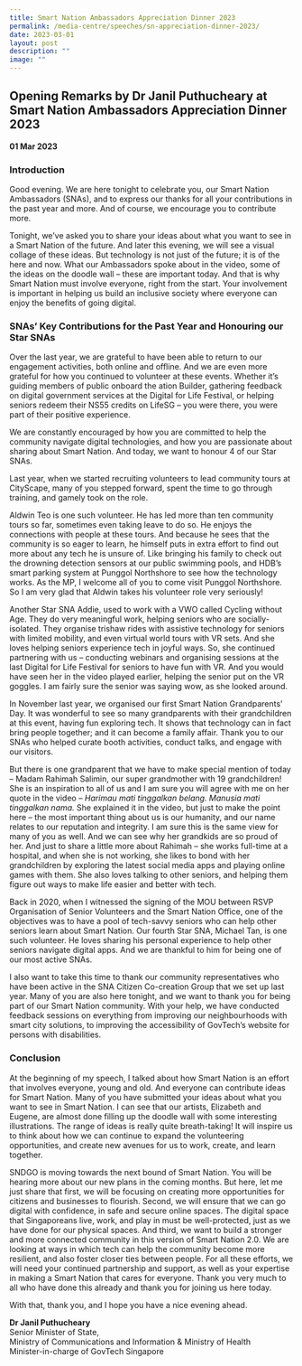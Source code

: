 ```yaml
---
title: Smart Nation Ambassadors Appreciation Dinner 2023
permalink: /media-centre/speeches/sn-appreciation-dinner-2023/
date: 2023-03-01
layout: post
description: ""
image: ""
---
```

## Opening Remarks by Dr Janil Puthucheary at Smart Nation Ambassadors Appreciation Dinner 2023

**01 Mar 2023**

### Introduction
  
Good evening. We are here tonight to celebrate you, our Smart Nation Ambassadors (SNAs), and to express our thanks for all your contributions in the past year and more. And of course, we encourage you to contribute more. 

Tonight, we’ve asked you to share your ideas about what you want to see in a Smart Nation of the future. And later this evening, we will see a visual collage of these ideas. But technology is not just of the future; it is of the here and now. What our Ambassadors spoke about in the video, some of the ideas on the doodle wall – these are important today.  And that is why Smart Nation must involve everyone, right from the start. Your involvement is important in helping us build an inclusive society where everyone can enjoy the benefits of going digital.    


### SNAs’ Key Contributions for the Past Year and Honouring our Star SNAs 


Over the last year, we are grateful to have been able to return to our engagement activities, both online and offline. And we are even more grateful for how you continued to volunteer at these events.  Whether it’s guiding members of public onboard the ation Builder, gathering feedback on digital government services at the Digital for Life Festival, or helping seniors redeem their NS55 credits on LifeSG – you were there, you were part of their positive experience.

We are constantly encouraged by how you are committed to help the community navigate digital technologies, and how you are passionate about sharing about Smart Nation. And today, we want to honour 4 of our Star SNAs.

Last year, when we started recruiting volunteers to lead community tours at CityScape, many of you stepped forward, spent the time to go through training, and gamely took on the role.

Aldwin Teo is one such volunteer. He has led more than ten community tours so far, sometimes even taking leave to do so. He enjoys the connections with people at these tours. And because he sees that the community is so eager to learn, he himself puts in extra effort to find out more about any tech he is unsure of. Like bringing his family to check out the drowning detection sensors at our public swimming pools, and HDB’s smart parking system at Punggol Northshore to see how the technology works. As the MP, I welcome all of you to come visit Punggol Northshore. So I am very glad that Aldwin takes his volunteer role very seriously!   

Another Star SNA Addie, used to work with a VWO called Cycling without Age. They do very meaningful work, helping seniors who are socially-isolated. They organise trishaw rides with assistive technology for seniors with limited mobility, and even virtual world tours with VR sets. And she loves helping seniors experience tech in joyful ways. So, she continued partnering with us – conducting webinars and organising sessions at the last Digital for Life Festival for seniors to have fun with VR.  And you would have seen her in the video played earlier, helping the senior put on the VR goggles. I am fairly sure the senior was saying wow, as she looked around.

In November last year, we organised our first Smart Nation Grandparents’ Day. It was wonderful to see so many grandparents with their grandchildren at this event, having fun exploring tech. It shows that technology can in fact bring people together; and it can become a family affair. Thank you to our SNAs who helped curate booth activities, conduct talks, and engage with our visitors.

But there is one grandparent that we have to make special mention of today – Madam Rahimah Salimin, our super grandmother with 19 grandchildren! She is an inspiration to all of us and I am sure you will agree with me on her quote in the video – _Harimau mati tinggalkan belang. Manusia mati tinggalkan nama._ She explained it in the video, but just to make the point here – the most important thing about us is our humanity, and our name relates to our reputation and integrity.  I am sure this is the same view for many of you as well. And we can see why her grandkids are so proud of her. And just to share a little more about Rahimah – she works full-time at a hospital, and when she is not working, she likes to bond with her grandchildren by exploring the latest social media apps and playing online games with them. She also loves talking to other seniors, and helping them figure out ways to make life easier and better with tech.  

Back in 2020, when I witnessed the signing of the MOU between RSVP Organisation of Senior Volunteers and the Smart Nation Office, one of the objectives was to have a pool of tech-savvy seniors who can help other seniors learn about Smart Nation. Our fourth Star SNA, Michael Tan, is one such volunteer. He loves sharing his personal experience to help other seniors navigate digital apps. And we are thankful to him for being one of our most active SNAs. 

I also want to take this time to thank our community representatives who have been active in the SNA Citizen Co-creation Group that we set up last year. Many of you are also here tonight, and we want to thank you for being part of our Smart Nation community. With your help, we have conducted feedback sessions on everything from improving our neighbourhoods with smart city solutions, to improving the accessibility of GovTech’s website for persons with disabilities.

### Conclusion

At the beginning of my speech, I talked about how Smart Nation is an effort that involves everyone, young and old. And everyone can contribute ideas for Smart Nation. Many of you have submitted your ideas about what you want to see in Smart Nation. I can see that our artists, Elizabeth and Eugene, are almost done filling up the doodle wall with some interesting illustrations. The range of ideas is really quite breath-taking! It will inspire us to think about how we can continue to expand the volunteering opportunities, and create new avenues for us to work, create, and learn together.   

SNDGO is moving towards the next bound of Smart Nation. You will be hearing more about our new plans in the coming months. But here, let me just share that first, we will be focusing on creating more opportunities for citizens and businesses to flourish. Second, we will ensure that we can go digital with confidence, in safe and secure online spaces. The digital space that Singaporeans live, work, and play in must be well-protected, just as we have done for our physical spaces.  And third, we want to build a stronger and more connected community in this version of Smart Nation 2.0. We are looking at ways in which tech can help the community become more resilient, and also foster closer ties between people. For all these efforts, we will need your continued partnership and support, as well as your expertise in making a Smart Nation that cares for everyone. Thank you very much to all who have done this already and thank you for joining us here today.   

With that, thank you, and I hope you have a nice evening ahead. 



**Dr Janil Puthucheary**<br>
Senior Minister of State, <br>
Ministry of Communications and Information & Ministry of Health<br>
Minister-in-charge of GovTech Singapore